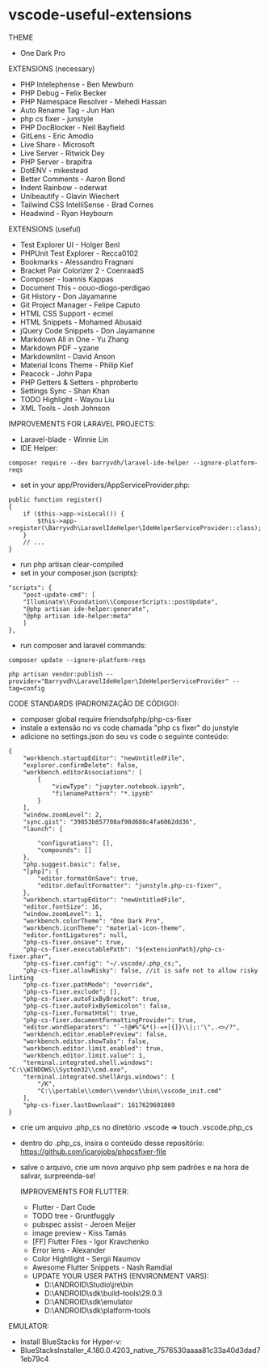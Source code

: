 # vscode-useful-extensions
THEME
 - One Dark Pro
 
EXTENSIONS (necessary)
 - PHP Intelephense - Ben Mewburn
 - PHP Debug - Felix Becker
 - PHP Namespace Resolver - Mehedi Hassan
 - Auto Rename Tag - Jun Han
 - php cs fixer - junstyle
 - PHP DocBlocker - Neil Bayfield
 - GitLens - Eric Amodio
 - Live Share - Microsoft
 - Live Server - Ritwick Dey
 - PHP Server - brapifra
 - DotENV - mikestead
 - Better Comments - Aaron Bond
 - Indent Rainbow - oderwat
 - Unibeautify - Glavin Wiechert
 - Tailwind CSS IntelliSense - Brad Cornes
 - Headwind - Ryan Heybourn

EXTENSIONS (useful)
 - Test Explorer UI - Holger Benl
 - PHPUnit Test Explorer - Recca0102
 - Bookmarks - Alessandro Fragnani
 - Bracket Pair Colorizer 2 - CoenraadS
 - Composer - Ioannis Kappas
 - Document This - oouo-diogo-perdigao
 - Git History - Don Jayamanne
 - Git Project Manager - Felipe Caputo
 - HTML CSS Support - ecmel
 - HTML Snippets - Mohamed Abusaid
 - jQuery Code Snippets - Don Jayamanne
 - Markdown All in One - Yu Zhang
 - Markdown PDF - yzane
 - Markdownlint - David Anson
 - Material Icons Theme - Philip Kief
 - Peacock - John Papa
 - PHP Getters & Setters - phproberto
 - Settings Sync - Shan Khan
 - TODO Highlight - Wayou Liu
 - XML Tools - Josh Johnson
 
IMPROVEMENTS FOR LARAVEL PROJECTS:
 - Laravel-blade - Winnie Lin
 - IDE Helper:
```
composer require --dev barryvdh/laravel-ide-helper --ignore-platform-reqs
```
 - set in your app/Providers/AppServiceProvider.php:
```
public function register()
{
    if ($this->app->isLocal()) {
        $this->app->register(\Barryvdh\LaravelIdeHelper\IdeHelperServiceProvider::class);
    }
    // ...
}
```
 - run php artisan clear-compiled
 - set in your composer.json (scripts):
```
"scripts": {
    "post-update-cmd": [
    "Illuminate\\Foundation\\ComposerScripts::postUpdate",
    "@php artisan ide-helper:generate",
    "@php artisan ide-helper:meta"
    ]
},
```
   
   - run composer and laravel commands:
```
composer update --ignore-platform-reqs

php artisan vendor:publish --provider="Barryvdh\LaravelIdeHelper\IdeHelperServiceProvider" --tag=config
```
    
CODE STANDARDS (PADRONIZAÇÃO DE CÓDIGO):
 - composer global require friendsofphp/php-cs-fixer
 - instale a extensão no vs code chamada "php cs fixer" do junstyle
 - adicione no settings.json do seu vs code o seguinte conteúdo:
```
{
    "workbench.startupEditor": "newUntitledFile",
    "explorer.confirmDelete": false,
    "workbench.editorAssociations": [
        {
            "viewType": "jupyter.notebook.ipynb",
            "filenamePattern": "*.ipynb"
        }
    ],
    "window.zoomLevel": 2,
    "sync.gist": "39853b857708af98d688c4fa6062dd36",
    "launch": {
    
        "configurations": [],
        "compounds": []
    },
    "php.suggest.basic": false,
    "[php]": {
        "editor.formatOnSave": true,
        "editor.defaultFormatter": "junstyle.php-cs-fixer",
    },
    "workbench.startupEditor": "newUntitledFile",
    "editor.fontSize": 16,
    "window.zoomLevel": 1,
    "workbench.colorTheme": "One Dark Pro",
    "workbench.iconTheme": "material-icon-theme",
    "editor.fontLigatures": null,
    "php-cs-fixer.onsave": true,
    "php-cs-fixer.executablePath": "${extensionPath}/php-cs-fixer.phar",
    "php-cs-fixer.config": "~/.vscode/.php_cs;",
    "php-cs-fixer.allowRisky": false, //it is safe not to allow risky linting
    "php-cs-fixer.pathMode": "override",
    "php-cs-fixer.exclude": [],
    "php-cs-fixer.autoFixByBracket": true,
    "php-cs-fixer.autoFixBySemicolon": false,
    "php-cs-fixer.formatHtml": true,
    "php-cs-fixer.documentFormattingProvider": true,
    "editor.wordSeparators": "`~!@#%^&*()-=+[{]}\\|;:'\",.<>/?",
    "workbench.editor.enablePreview": false,
    "workbench.editor.showTabs": false,
    "workbench.editor.limit.enabled": true,
    "workbench.editor.limit.value": 1,
    "terminal.integrated.shell.windows": "C:\\WINDOWS\\System32\\cmd.exe",
    "terminal.integrated.shellArgs.windows": [
        "/K",
        "C:\\portable\\cmder\\vendor\\bin\\vscode_init.cmd"
    ],
    "php-cs-fixer.lastDownload": 1617629601869
}
```
 - crie um arquivo .php_cs no diretório .vscode => touch .vscode\.php_cs
 - dentro do .php_cs, insira o conteúdo desse repositório: https://github.com/icarojobs/phpcsfixer-file
 - salve o arquivo, crie um novo arquivo php sem padrões e na hora de salvar, surpreenda-se!
 
    
    IMPROVEMENTS FOR FLUTTER:
     - Flutter - Dart Code
     - TODO tree - Gruntfuggly
     - pubspec assist - Jeroen Meijer
     - image preview - Kiss Tamás
     - [FF] Flutter Files - Igor Kravchenko
     - Error lens - Alexander
     - Color Hightlight - Sergii Naumov
     - Awesome Flutter Snippets - Nash Ramdial
     - UPDATE YOUR USER PATHS (ENVIRONMENT VARS):
       - D:\ANDROID\Studio\jre\bin
       - D:\ANDROID\sdk\build-tools\29.0.3
       - D:\ANDROID\sdk\emulator
       - D:\ANDROID\sdk\platform-tools
       
EMULATOR:
 - Install BlueStacks for Hyper-v:
  - BlueStacksInstaller_4.180.0.4203_native_7576530aaaa81c33a40d3dad71eb79c4
